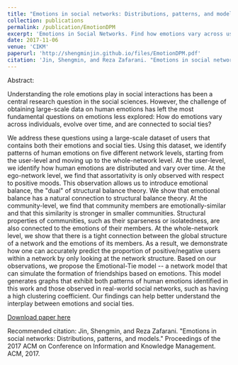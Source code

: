 ```yaml
---
title: "Emotions in social networks: Distributions, patterns, and models."
collection: publications
permalink: /publication/EmotionDPM
excerpt: 'Emotions in Social Networks. Find how emotions vary across users, how they evolve, and how they are connected to social ties+the dual of structural balance (signed nodes instead of edges).'
date: 2017-11-06
venue: 'CIKM'
paperurl: 'http://shengminjin.github.io/files/EmotionDPM.pdf'
citation: 'Jin, Shengmin, and Reza Zafarani. "Emotions in social networks: Distributions, patterns, and models." Proceedings of the 2017 ACM on Conference on Information and Knowledge Management. ACM, 2017.'
---
```

Abstract:

Understanding the role emotions play in social interactions has been a central research question in the social sciences. However, the challenge of obtaining large-scale data on human emotions has left the most fundamental
questions on emotions less explored: How do emotions vary across individuals, evolve over time, and are connected to social ties?

We address these questions using a large-scale dataset of users that contains both their emotions and social ties. Using this dataset, we identify patterns of human emotions on five different network levels, starting from the user-level and moving up to the whole-network level. At the user-level, we identify how human emotions are distributed and vary over time. At the ego-network level, we find that assortativity is only observed with respect to positive moods. This observation allows us to introduce emotional balance, the "dual" of structural balance theory. We show that emotional balance has a natural connection to structural balance theory. At the community-level, we find that community members are emotionally-similar and that this similarity is stronger in smaller communities. Structural properties of communities, such as their sparseness or isolatedness, are also connected to the emotions of their members. At the whole-network level, we show that there is a tight connection between the global structure of a network and the emotions of its members. As a result, we demonstrate how one can accurately predict the proportion of positive/negative users within a network by only looking at the network structure. Based on our observations, we propose the Emotional-Tie model -- a network model that can simulate the formation of friendships based on emotions. This model generates graphs that exhibit both patterns of human emotions identified in this work and those observed in real-world social networks, such as having a high clustering coefficient. Our findings can help better understand the interplay between emotions and social ties.

[Download paper here](http://shengminjin.github.io/files/EmotionDPM.pdf)

Recommended citation: Jin, Shengmin, and Reza Zafarani. "Emotions in social networks: Distributions, patterns, and models." Proceedings of the 2017 ACM on Conference on Information and Knowledge Management. ACM, 2017.
